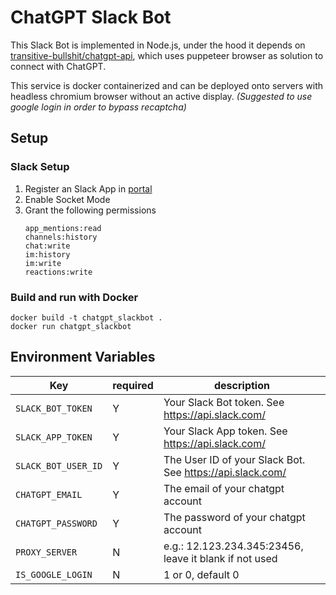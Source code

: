 # ChatGPT Slack Bot

This Slack Bot is implemented in Node.js, under the hood it depends on [transitive-bullshit/chatgpt-api](https://github.com/transitive-bullshit/chatgpt-api), which uses puppeteer browser as solution to connect with ChatGPT.

This service is docker containerized and can be deployed onto servers with headless chromium browser without an active display. _(Suggested to use google login in order to bypass recaptcha)_

## Setup

### Slack Setup
1. Register an Slack App in [portal](https://api.slack.com/apps)
2. Enable Socket Mode
3. Grant the following permissions
    ```
    app_mentions:read
    channels:history
    chat:write
    im:history
    im:write
    reactions:write
    ```

### Build and run with Docker
```
docker build -t chatgpt_slackbot .
docker run chatgpt_slackbot
```

## Environment Variables
|Key|required|description|
|--|--|--|
|`SLACK_BOT_TOKEN`|Y|Your Slack Bot token. See https://api.slack.com/|
|`SLACK_APP_TOKEN`|Y|Your Slack App token. See https://api.slack.com/|
|`SLACK_BOT_USER_ID`|Y|The User ID of your Slack Bot. See https://api.slack.com/|
|`CHATGPT_EMAIL`|Y|The email of your chatgpt account|
|`CHATGPT_PASSWORD`|Y|The password of your chatgpt account|
|`PROXY_SERVER`|N|e.g.: 12.123.234.345:23456, leave it blank if not used|
|`IS_GOOGLE_LOGIN`|N|1 or 0, default 0|
